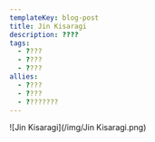 ```yaml
---
templateKey: blog-post
title: Jin Kisaragi
description: ????
tags:
  - ????
  - ????
  - ????
allies:
  - ????
  - ????
  - ????????
---
```

![Jin Kisaragi](/img/Jin Kisaragi.png)
